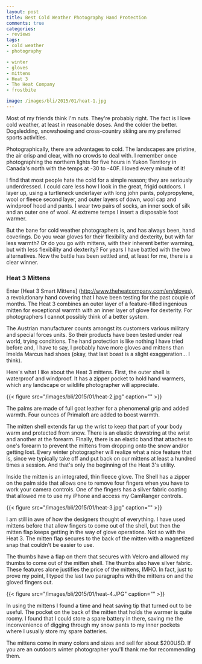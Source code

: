 ```yaml
---
layout: post
title: Best Cold Weather Photography Hand Protection
comments: true
categories:
- reviews
tags:
- cold weather
- photography

- winter
- gloves
- mittens
- Heat 3
- The Heat Company
- frostbite

image: /images/bli/2015/01/heat-1.jpg
---
```



Most of my friends think I'm nuts. They're probably right. The fact is I love cold weather, at least in reasonable doses. And the colder the  better. Dogsledding, snowshoeing and cross-country skiing are my preferred sports activities. 

Photographically, there are advantages to cold. The landscapes are pristine, the air crisp and clear, with no crowds to deal with. I remember once photographing the northern lights for five hours in Yukon Territory in Canada's north with the temps at -30 to -40F. I loved every minute of it!


<!--more-->


I find that most people hate the cold for a simple reason; they are seriously underdressed. I could care less how I look in the great, frigid outdoors. I layer up, using a turtleneck underlayer with long john pants, polypropylene, wool or fleece second layer, and outer layers of down, wool cap and windproof hood and pants. I wear two pairs of socks, an inner sock of silk and an outer one of wool. At extreme temps I insert a disposable foot warmer. 

But the bane for cold weather photographers is, and has always been, hand coverings. Do you wear gloves for their flexibility and dexterity, but with far less warmth? Or do you go with mittens, with their inherent better warming, but with less flexibility and dexterity? For years I have battled with the two alternatives. Now the battle has been settled and, at least for me, there is a clear winner. 

### Heat 3 Mittens

Enter [Heat 3 Smart Mittens] (http://www.theheatcompany.com/en/gloves), a revolutionary hand covering that I have been testing for the past couple of months. The Heat 3 combines an outer layer of a feature-filled ingenious mitten for exceptional warmth with an inner layer of glove for dexterity. For photographers I cannot possibly think of a better system. 

The Austrian manufacturer counts amongst its customers various military and special forces units. So their products have been tested under real world, trying conditions. The hand protection is like nothing I have tried before and, I have to say, I probably have more gloves and mittens than Imelda Marcus had shoes (okay, that last boast is a slight exaggeration... I think). 

Here's what I like about the Heat 3 mittens. First, the outer shell is waterproof and windproof. It has a zipper pocket to hold hand warmers, which any landscape or wildlife photographer will appreciate. 

{{< figure src="/images/bli/2015/01/heat-2.jpg" caption="" >}}

The palms are made of full goat leather for a phenomenal grip and added warmth. Four ounces of Primaloft are added to boost warmth. 

The mitten shell extends far up the wrist to keep that part of your body warm and protected from snow. There is an elastic drawstring at the wrist and another at the forearm. Finally, there is an elastic band that attaches to one's forearm to prevent the mittens from dropping onto the snow and/or getting lost. Every winter photographer will realize what a nice feature that is, since we typically take off and put back on our mittens at least a hundred times a session. And that's only the beginning of the Heat 3's utility.

Inside the mitten is an integrated, thin fleece glove. The Shell has a zipper on the palm side that allows one to remove four fingers when you have to work your camera controls. One of the fingers has a silver fabric coating that allowed me to use my iPhone and access my CamRanger controls. 

{{< figure src="/images/bli/2015/01/heat-3.jpg" caption="" >}}

I am still in awe of how the designers thought of everything. I have used mittens before that allow fingers to come out of the shell, but then the mitten flap keeps getting in the way of glove operations. Not so with the Heat 3. The mitten flap secures to the back of the mitten with a magnetized snap that couldn't be easier to use. 

The thumbs have a flap on them that secures with Velcro and allowed my thumbs to come out of the mitten shell. The thumbs also have silver fabric. These features alone justifies the price of the mittens, IMHO. In fact, just to prove my point, I typed the last two paragraphs with the mittens on and the gloved fingers out. 


{{< figure src="/images/bli/2015/01/heat-4.JPG" caption="" >}}


In using the mittens I found a time and heat saving tip that turned out to be useful. The pocket on the back of the mitten that holds the warmer is quite roomy. I found that I could store a spare battery in there, saving me the inconvenience of digging through my snow pants to my inner pockets where I usually store my spare batteries. 

The mittens come in many colors and sizes and sell for about $200USD. If you are an outdoors winter photographer you'll thank me for recommending them. 